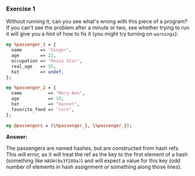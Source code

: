 ### Exercise 1

Without running it, can you see what's wrong with this piece of a program? If you can't see the problem
after a minute or two, see whether trying to run it will give you a hint of how to fix it (you might try
turning on `warnings`):

```perl
my %passenger_1 = {
  name       => 'Ginger',
  age        => 22,
  occupation => 'Movie Star',
  real_age   => 35,
  hat        => undef,
};

my %passenger_2 = {
  name          => 'Mary-Ann',
  age           => 19,
  hat           => 'bonnet',
  favorite_food => 'corn',
};

my @passengers = (\%passenger_1, \%passenger_2);
```

**Answer:**

The passengers are named hashes, but are constructed from hash refs. This will error, as it will treat
the ref as the key to the first element of a hash (something like `HASH(0x3f289a)`) and will expect a 
value for this key (odd number of elements in hash assignment or something along those lines).

